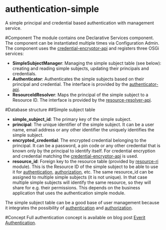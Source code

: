 authentication-simple
=====================

A simple principal and credential based authentication with management service.

#Component
The module contains one Declarative Services component. The component can be 
instantiated multiple times via Configuration Admin. The component uses the 
[credential-encryptor-api][2] and registers three OSGi services: 
 - **SimpleSubjectManager**: Managing the simple subject table (see below): 
 creating and reading simple subjects, updating their principals and 
 credentials. 
 - **Authenticator**: Authenticates the simple subjects based on their 
 principal and credential. The interface is provided by the 
 [authenticator-api][3].
 - **ResourceIdResolver**: Maps the principal of the simple subject to a 
 Resource ID. The interface is provided by the [resource-resolver-api][4].

#Database structure
##Simple subject table
 - **simple_subject_id**: The primary key of the simple subject.
 - **principal**: The unique identifier of the simple subject. It can be a 
 user name, email address or any other identifier the uniquely identifies the 
 simple subject.
 - **encrypted_credential**: The encrypted credential belonging to the 
 principal. It can be a password, a pin code or any other credential that is
 known only by the principal to identify itself. For credential encryption and 
 credential matching the [credential-encryptor-api][2] is used.
 - **resource_id**: Foreign key to the resource table (provided by 
 [resource-ri][5] module). This is the Resource ID of the simple subject to 
 be able to use it for [authentication][6], [authorization][7], etc. The same 
 resource_id can be assigned to multiple simple subjects (it is not unique). 
 In that case multiple simple subjects will identify the same resource, so 
 they will share for e.g. their permissions. This depends on the business 
 application that uses the authentication simple module.

The simple subject table can be a good base of user management because it 
integrates the possibility of [authentication][6] and [authorization][7].
 
#Concept
Full authentication concept is available on blog post [Everit Authentication][1].

[1]: http://everitorg.wordpress.com/2014/07/31/everit-authentication/
[2]: https://github.com/everit-org/credential-encryptor-api
[3]: https://github.com/everit-org/authenticator-api
[4]: https://github.com/everit-org/resource-resolver-api
[5]: https://github.com/everit-org/resource-ri
[6]: https://github.com/everit-org/authentication-context-api
[7]: https://github.com/everit-org/authorization-api
